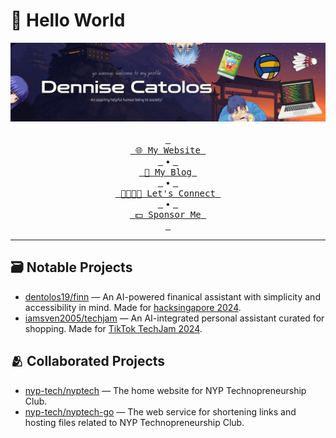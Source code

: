 # 👋 Hello World

<div align="center">
  <img src="assets/banner.svg" alt="Banner">
  <br>
  <br>
  <a href="https://dennise.me"><kbd> <br> <span>🌐 My Website</span> <br> </kbd></a> &bullet;
  <a href="https://dennise.me/blog"><kbd> <br> <span>📑 My Blog</span> <br> </kbd></a> &bullet;
  <a href="https://linkedin.com/in/dentolos19"><kbd> <br> <span>👨‍👩‍👧‍👦 Let's Connect</span> <br> </kbd></a> &bullet;
  <a href="https://github.com/sponsors/dentolos19"><kbd> <br> <span>💵 Sponsor Me</span> <br> </kbd></a>
</div>

---

## 🗃️ Notable Projects

- [dentolos19/finn](https://github.com/dentolos19/finn) — An AI-powered finanical assistant with simplicity and accessibility in mind. Made for [hacksingapore 2024](https://angelhack.com/hackglobal/singapore).
- [iamsven2005/techjam](https://github.com/iamsven2005/techjam) — An AI-integrated personal assistant curated for shopping. Made for [TikTok TechJam 2024](https://tiktoktechjam2024.devpost.com).

## 🫂 Collaborated Projects

- [nyp-tech/nyptech](https://github.com/nyp-tech/nyptech) — The home website for NYP Technopreneurship Club.
- [nyp-tech/nyptech-go](https://github.com/nyp-tech/nyptech-go) — The web service for shortening links and hosting files related to NYP Technopreneurship Club.